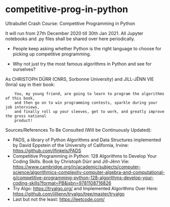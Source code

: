 # competitive-prog-in-python
Ultrabullet Crash Course: Competitive Programming in Python

It will run from 27th December 2020 till 30th Jan 2021. All Jupyter notebooks and .py files shall be shared over here periodically.

- People keep asking whether Python is the right language to choose for picking up competitive programming.

- Why not just try the most famous algorithms in Python and see for ourselves?

As CHRISTOPH DÜRR (CNRS, Sorbonne University) and JILL-JÊNN VIE (Inria) say in their book:

        You, my young friend, are going to learn to program the algorithms of this book,
        and then go on to win programming contests, sparkle during your job interviews,
        and finally roll up your sleeves, get to work, and greatly improve the gross national
        product!

Sources/References To Be Consulted (Will be Continuously Updated):

- PADS, a library of Python Algorithms and Data Structures implemented by David Eppstein of the University of California, Irvine: https://github.com/jfinkels/PADS
- Competitive Programming in Python: 128 Algorithms to Develop Your Coding Skills. Book by Christoph Dürr and Jill-Jênn Vie: https://www.cambridge.org/in/academic/subjects/computer-science/algorithmics-complexity-computer-algebra-and-computational-g/competitive-programming-python-128-algorithms-develop-your-coding-skills?format=PB&isbn=9781108716826
- Try Algo: https://tryalgo.org/ and Implemented Algorithms Over Here: https://github.com/jilljenn/tryalgo/tree/master/tryalgo
- Last but not the least: https://leetcode.com/

